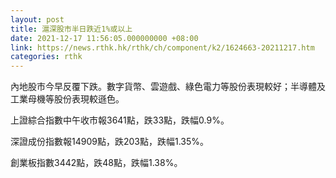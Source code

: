 ```yaml
---
layout: post
title: 滬深股市半日跌近1%或以上
date: 2021-12-17 11:56:05.000000000 +08:00
link: https://news.rthk.hk/rthk/ch/component/k2/1624663-20211217.htm
categories: rthk
---
```


內地股市今早反覆下跌。數字貨幣、雲遊戲、綠色電力等股份表現較好；半導體及工業母機等股份表現較遜色。

上證綜合指數中午收市報3641點，跌33點，跌幅0.9%。

深證成份指數報14909點，跌203點，跌幅1.35%。

創業板指數3442點，跌48點，跌幅1.38%。
